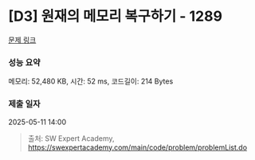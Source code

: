 # [D3] 원재의 메모리 복구하기 - 1289 

[문제 링크](https://swexpertacademy.com/main/code/problem/problemDetail.do?contestProbId=AV19AcoKI9sCFAZN) 

### 성능 요약

메모리: 52,480 KB, 시간: 52 ms, 코드길이: 214 Bytes

### 제출 일자

2025-05-11 14:00



> 출처: SW Expert Academy, https://swexpertacademy.com/main/code/problem/problemList.do